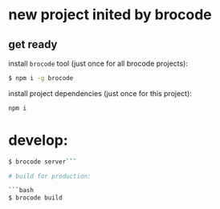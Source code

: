 # new project inited by brocode

## get ready

install `brocode` tool (just once for all brocode projects):

```bash
$ npm i -g brocode
```

install project dependencies (just once for this project):

```bash
npm i
```

# develop:

```bash
$ brocode server```

# build for production:

```bash
$ brocode build
```
